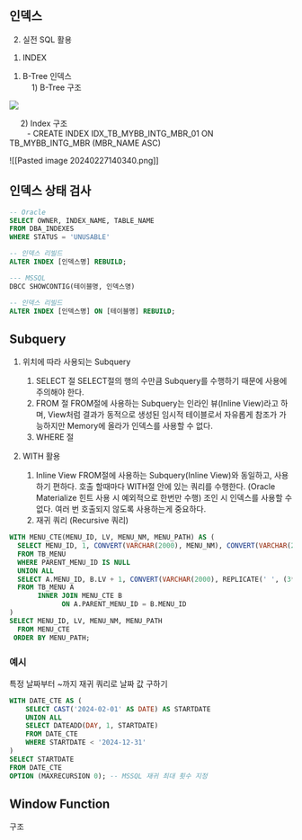 ## 인덱스

  

2. 실전 SQL 활용

1) INDEX

1. B-Tree 인덱스  
    1) B-Tree 구조

![](https://lh7-us.googleusercontent.com/hoi4meVIALR2HIlzLXB_eb0oCJmwAhP3Ppp-f4I4hHvqFi9oYO6fnUQGUkpdI300_1K0xOw9OUXm-wUDclo2LzTaf_YQ9H7ju7N7_SyKpwCVGWYpxKvOTtn76-RgwuDTi4cOcnOrxv72Gg1jcguSZA=s2048)  

     2) Index 구조  
        - CREATE INDEX IDX_TB_MYBB_INTG_MBR_01 ON TB_MYBB_INTG_MBR (MBR_NAME ASC)

![[Pasted image 20240227140340.png]]

## 인덱스 상태 검사

```sql
-- Oracle
SELECT OWNER, INDEX_NAME, TABLE_NAME
FROM DBA_INDEXES 
WHERE STATUS = 'UNUSABLE'

-- 인덱스 리빌드
ALTER INDEX [인덱스명] REBUILD;

--- MSSQL
DBCC SHOWCONTIG(테이블명, 인덱스명)

-- 인덱스 리빌드
ALTER INDEX [인덱스명] ON [테이블명] REBUILD;
```


## Subquery

1. 위치에 따라 사용되는 Subquery
	1) SELECT 절
		SELECT절의 행의 수만큼 Subquery를 수행하기 때문에 사용에 주의해야 한다.
	2) FROM 절
		FROM절에 사용하는 Subquery는 인라인 뷰(Inline View)라고 하며, View처럼 결과가 동적으로 생성된 임시적 테이블로서 자유롭게 참조가 가능하지만 Memory에 올라가 인덱스를 사용할 수 없다.
	3) WHERE 절

2. WITH 활용
	1) Inline View
		FROM절에 사용하는 Subquery(Inline View)와 동일하고, 사용하기 편하다.
		호출 할때마다 WITH절 안에 있는 쿼리를 수행한다. (Oracle Materialize 힌트 사용 시 예외적으로 한번만 수행)
		조인 시 인덱스를 사용할 수 없다.
		여러 번 호출되지 않도록 사용하는게 중요하다.
	1) 재귀 쿼리 (Recursive 쿼리)
```SQL
WITH MENU_CTE(MENU_ID, LV, MENU_NM, MENU_PATH) AS (
  SELECT MENU_ID, 1, CONVERT(VARCHAR(2000), MENU_NM), CONVERT(VARCHAR(2000), '/' + MENU_ID)
  FROM TB_MENU
  WHERE PARENT_MENU_ID IS NULL
  UNION ALL
  SELECT A.MENU_ID, B.LV + 1, CONVERT(VARCHAR(2000), REPLICATE(' ', (3*B.LV)) + A.MENU_NM), CONVERT(VARCHAR(2000), B.MENU_PATH + '/' + A.MENU_ID)
  FROM TB_MENU A
       INNER JOIN MENU_CTE B
             ON A.PARENT_MENU_ID = B.MENU_ID
)
SELECT MENU_ID, LV, MENU_NM, MENU_PATH
  FROM MENU_CTE
 ORDER BY MENU_PATH;
```


### 예시

특정 날짜부터 ~까지 재귀 쿼리로 날짜 값 구하기
```sql
WITH DATE_CTE AS (  
    SELECT CAST('2024-02-01' AS DATE) AS STARTDATE  
    UNION ALL  
    SELECT DATEADD(DAY, 1, STARTDATE)  
    FROM DATE_CTE  
    WHERE STARTDATE < '2024-12-31'  
)  
SELECT STARTDATE  
FROM DATE_CTE  
OPTION (MAXRECURSION 0); -- MSSQL 재귀 최대 횟수 지정
```

## Window Function

구조
